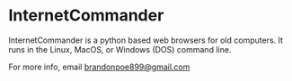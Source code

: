 # InternetCommander

InternetCommander is a python based web browsers for old computers.  It runs in the Linux, MacOS, or Windows (DOS) command line.

For more info, email brandonpoe899@gmail.com
